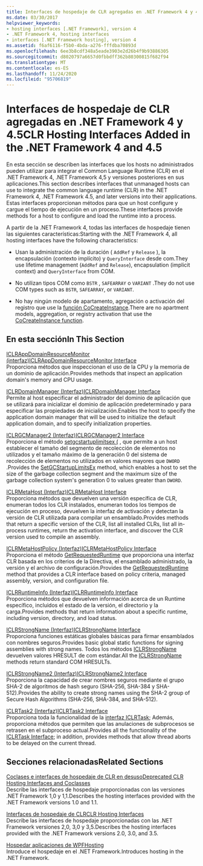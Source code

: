 ```yaml
---
title: Interfaces de hospedaje de CLR agregadas en .NET Framework 4 y 4.5
ms.date: 03/30/2017
helpviewer_keywords:
- hosting interfaces [.NET Framework], version 4
- .NET Framework 4, hosting interfaces
- interfaces [.NET Framework hosting], version 4
ms.assetid: f6af6116-f5b0-4bda-a276-fffdba70893d
ms.openlocfilehash: 6ee3b8cdf348a5eade3903e2d26b4f9b93886305
ms.sourcegitcommit: d8020797a6657d0fbbdff362b80300815f682f94
ms.translationtype: MT
ms.contentlocale: es-ES
ms.lasthandoff: 11/24/2020
ms.locfileid: "95706819"
---
```

# <a name="clr-hosting-interfaces-added-in-the-net-framework-4-and-45"></a><span data-ttu-id="61a45-102">Interfaces de hospedaje de CLR agregadas en .NET Framework 4 y 4.5</span><span class="sxs-lookup"><span data-stu-id="61a45-102">CLR Hosting Interfaces Added in the .NET Framework 4 and 4.5</span></span>

<span data-ttu-id="61a45-103">En esta sección se describen las interfaces que los hosts no administrados pueden utilizar para integrar el Common Language Runtime (CLR) en el .NET Framework 4, .NET Framework 4,5 y versiones posteriores en sus aplicaciones.</span><span class="sxs-lookup"><span data-stu-id="61a45-103">This section describes interfaces that unmanaged hosts can use to integrate the common language runtime (CLR) in the .NET Framework 4, .NET Framework 4.5, and later versions into their applications.</span></span> <span data-ttu-id="61a45-104">Estas interfaces proporcionan métodos para que un host configure y cargue el tiempo de ejecución en un proceso.</span><span class="sxs-lookup"><span data-stu-id="61a45-104">These interfaces provide methods for a host to configure and load the runtime into a process.</span></span>  
  
 <span data-ttu-id="61a45-105">A partir de la .NET Framework 4, todas las interfaces de hospedaje tienen las siguientes características:</span><span class="sxs-lookup"><span data-stu-id="61a45-105">Starting with the .NET Framework 4, all hosting interfaces have the following characteristics:</span></span>  
  
- <span data-ttu-id="61a45-106">Usan la administración de la duración ( `AddRef` y `Release` ), la encapsulación (contexto implícito) y `QueryInterface` desde com.</span><span class="sxs-lookup"><span data-stu-id="61a45-106">They use lifetime management (`AddRef` and `Release`), encapsulation (implicit context) and `QueryInterface` from COM.</span></span>  
  
- <span data-ttu-id="61a45-107">No utilizan tipos COM como `BSTR` , `SAFEARRAY` o `VARIANT` .</span><span class="sxs-lookup"><span data-stu-id="61a45-107">They do not use COM types such as `BSTR`, `SAFEARRAY`, or `VARIANT`.</span></span>  
  
- <span data-ttu-id="61a45-108">No hay ningún modelo de apartamento, agregación o activación del registro que use la [función CoCreateInstance](/windows/win32/api/combaseapi/nf-combaseapi-cocreateinstance).</span><span class="sxs-lookup"><span data-stu-id="61a45-108">There are no apartment models, aggregation, or registry activation that use the [CoCreateInstance function](/windows/win32/api/combaseapi/nf-combaseapi-cocreateinstance).</span></span>  
  
## <a name="in-this-section"></a><span data-ttu-id="61a45-109">En esta sección</span><span class="sxs-lookup"><span data-stu-id="61a45-109">In This Section</span></span>  

 [<span data-ttu-id="61a45-110">ICLRAppDomainResourceMonitor (interfaz)</span><span class="sxs-lookup"><span data-stu-id="61a45-110">ICLRAppDomainResourceMonitor Interface</span></span>](iclrappdomainresourcemonitor-interface.md)  
 <span data-ttu-id="61a45-111">Proporciona métodos que inspeccionan el uso de la CPU y la memoria de un dominio de aplicación.</span><span class="sxs-lookup"><span data-stu-id="61a45-111">Provides methods that inspect an application domain's memory and CPU usage.</span></span>  
  
 [<span data-ttu-id="61a45-112">ICLRDomainManager (Interfaz)</span><span class="sxs-lookup"><span data-stu-id="61a45-112">ICLRDomainManager Interface</span></span>](iclrdomainmanager-interface.md)  
 <span data-ttu-id="61a45-113">Permite al host especificar el administrador del dominio de aplicación que se utilizará para inicializar el dominio de aplicación predeterminado y para especificar las propiedades de inicialización.</span><span class="sxs-lookup"><span data-stu-id="61a45-113">Enables the host to specify the application domain manager that will be used to initialize the default application domain, and to specify initialization properties.</span></span>  
  
 [<span data-ttu-id="61a45-114">ICLRGCManager2 (Interfaz)</span><span class="sxs-lookup"><span data-stu-id="61a45-114">ICLRGCManager2 Interface</span></span>](iclrgcmanager2-interface.md)  
 <span data-ttu-id="61a45-115">Proporciona el método [setgcstartuplimitsex (](iclrgcmanager2-setgcstartuplimitsex-method.md) , que permite a un host establecer el tamaño del segmento de recolección de elementos no utilizados y el tamaño máximo de la generación 0 del sistema de recolección de elementos no utilizados en valores mayores que `DWORD` .</span><span class="sxs-lookup"><span data-stu-id="61a45-115">Provides the [SetGCStartupLimitsEx](iclrgcmanager2-setgcstartuplimitsex-method.md) method, which enables a host to set the size of the garbage collection segment and the maximum size of the garbage collection system's generation 0 to values greater than `DWORD`.</span></span>  
  
 [<span data-ttu-id="61a45-116">ICLRMetaHost (Interfaz)</span><span class="sxs-lookup"><span data-stu-id="61a45-116">ICLRMetaHost Interface</span></span>](iclrmetahost-interface.md)  
 <span data-ttu-id="61a45-117">Proporciona métodos que devuelven una versión específica de CLR, enumeran todos los CLR instalados, enumeran todos los tiempos de ejecución en proceso, devuelven la interfaz de activación y detectan la versión de CLR utilizada para compilar un ensamblado.</span><span class="sxs-lookup"><span data-stu-id="61a45-117">Provides methods that return a specific version of the CLR, list all installed CLRs, list all in-process runtimes, return the activation interface, and discover the CLR version used to compile an assembly.</span></span>  
  
 [<span data-ttu-id="61a45-118">ICLRMetaHostPolicy (Interfaz)</span><span class="sxs-lookup"><span data-stu-id="61a45-118">ICLRMetaHostPolicy Interface</span></span>](iclrmetahostpolicy-interface.md)  
 <span data-ttu-id="61a45-119">Proporciona el método [GetRequestedRuntime](iclrmetahostpolicy-getrequestedruntime-method.md) que proporciona una interfaz CLR basada en los criterios de la Directiva, el ensamblado administrado, la versión y el archivo de configuración.</span><span class="sxs-lookup"><span data-stu-id="61a45-119">Provides the [GetRequestedRuntime](iclrmetahostpolicy-getrequestedruntime-method.md) method that provides a CLR interface based on policy criteria, managed assembly, version, and configuration file.</span></span>  
  
 [<span data-ttu-id="61a45-120">ICLRRuntimeInfo (Interfaz)</span><span class="sxs-lookup"><span data-stu-id="61a45-120">ICLRRuntimeInfo Interface</span></span>](iclrruntimeinfo-interface.md)  
 <span data-ttu-id="61a45-121">Proporciona métodos que devuelven información acerca de un Runtime específico, incluidos el estado de la versión, el directorio y la carga.</span><span class="sxs-lookup"><span data-stu-id="61a45-121">Provides methods that return information about a specific runtime, including version, directory, and load status.</span></span>  
  
 [<span data-ttu-id="61a45-122">ICLRStrongName (Interfaz)</span><span class="sxs-lookup"><span data-stu-id="61a45-122">ICLRStrongName Interface</span></span>](iclrstrongname-interface.md)  
 <span data-ttu-id="61a45-123">Proporciona funciones estáticas globales básicas para firmar ensamblados con nombres seguros.</span><span class="sxs-lookup"><span data-stu-id="61a45-123">Provides basic global static functions for signing assemblies with strong names.</span></span> <span data-ttu-id="61a45-124">Todos los métodos [ICLRStrongName](iclrstrongname-interface.md) devuelven valores HRESULT de com estándar.</span><span class="sxs-lookup"><span data-stu-id="61a45-124">All the [ICLRStrongName](iclrstrongname-interface.md) methods return standard COM HRESULTs.</span></span>  
  
 [<span data-ttu-id="61a45-125">ICLRStrongName2 (Interfaz)</span><span class="sxs-lookup"><span data-stu-id="61a45-125">ICLRStrongName2 Interface</span></span>](iclrstrongname2-interface.md)  
 <span data-ttu-id="61a45-126">Proporciona la capacidad de crear nombres seguros mediante el grupo SHA-2 de algoritmos de hash seguro (SHA-256, SHA-384 y SHA-512).</span><span class="sxs-lookup"><span data-stu-id="61a45-126">Provides the ability to create strong names using the SHA-2 group of Secure Hash Algorithms (SHA-256, SHA-384, and SHA-512).</span></span>  
  
 [<span data-ttu-id="61a45-127">ICLRTask2 (Interfaz)</span><span class="sxs-lookup"><span data-stu-id="61a45-127">ICLRTask2 Interface</span></span>](iclrtask2-interface.md)  
 <span data-ttu-id="61a45-128">Proporciona toda la funcionalidad de la [interfaz ICLRTask](iclrtask-interface.md); Además, proporciona métodos que permiten que las anulaciones de subprocesos se retrasen en el subproceso actual.</span><span class="sxs-lookup"><span data-stu-id="61a45-128">Provides all the functionality of the [ICLRTask Interface](iclrtask-interface.md); in addition, provides methods that allow thread aborts to be delayed on the current thread.</span></span>  
  
## <a name="related-sections"></a><span data-ttu-id="61a45-129">Secciones relacionadas</span><span class="sxs-lookup"><span data-stu-id="61a45-129">Related Sections</span></span>  

 [<span data-ttu-id="61a45-130">Coclases e interfaces de hospedaje de CLR en desuso</span><span class="sxs-lookup"><span data-stu-id="61a45-130">Deprecated CLR Hosting Interfaces and Coclasses</span></span>](deprecated-clr-hosting-interfaces-and-coclasses.md)  
 <span data-ttu-id="61a45-131">Describe las interfaces de hospedaje proporcionadas con las versiones .NET Framework 1,0 y 1,1.</span><span class="sxs-lookup"><span data-stu-id="61a45-131">Describes the hosting interfaces provided with the .NET Framework versions 1.0 and 1.1.</span></span>  
  
 [<span data-ttu-id="61a45-132">Interfaces de hospedaje de CLR</span><span class="sxs-lookup"><span data-stu-id="61a45-132">CLR Hosting Interfaces</span></span>](clr-hosting-interfaces.md)  
 <span data-ttu-id="61a45-133">Describe las interfaces de hospedaje proporcionadas con las .NET Framework versiones 2,0, 3,0 y 3,5.</span><span class="sxs-lookup"><span data-stu-id="61a45-133">Describes the hosting interfaces provided with the .NET Framework versions 2.0, 3.0, and 3.5.</span></span>  
  
 [<span data-ttu-id="61a45-134">Hospedar aplicaciones de WPF</span><span class="sxs-lookup"><span data-stu-id="61a45-134">Hosting</span></span>](index.md)  
 <span data-ttu-id="61a45-135">Introduce el hospedaje en el .NET Framework.</span><span class="sxs-lookup"><span data-stu-id="61a45-135">Introduces hosting in the .NET Framework.</span></span>
